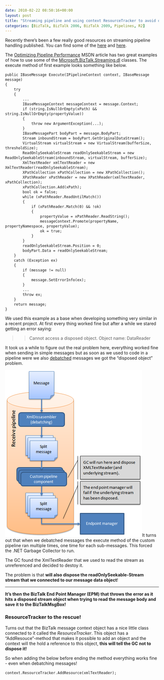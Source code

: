 ```yaml
---
date: 2010-02-22 08:50:16+00:00
layout: post
title: "Streaming pipeline and using context ResourceTracker to avoid disposed streams"
categories: [BizTalk, BizTalk 2006, BizTalk 2009, Pipelines, R2]
---
```


Recently there’s been a few really good resources on streaming pipeline handling published. You can find some of the [here](http://msdn.microsoft.com/en-us/library/ee377071(BTS.10).aspx) and [here](http://msdn.microsoft.com/en-us/library/ff384124(BTS.10).aspx).

 

The [Optimizing Pipeline Performance](http://msdn.microsoft.com/en-us/library/ee377071(BTS.10,classic).aspx) MSDN article has two great examples of how to use some of the [Microsoft.BizTalk.Streaming.dl](http://technet.microsoft.com/en-us/library/microsoft.biztalk.streaming(BTS.20).aspx) classes. The execute method of first example looks something like below.

 
    
    public IBaseMessage Execute(IPipelineContext context, IBaseMessage message)
    {
        try
        {
            ...
            IBaseMessageContext messageContext = message.Context;
            if (string.IsNullOrEmpty(xPath) && string.IsNullOrEmpty(propertyValue))
            {
                throw new ArgumentException(...);
            }
            IBaseMessagePart bodyPart = message.BodyPart;
            Stream inboundStream = bodyPart.GetOriginalDataStream();
            VirtualStream virtualStream = new VirtualStream(bufferSize, thresholdSize);
            ReadOnlySeekableStream readOnlySeekableStream = new ReadOnlySeekableStream(inboundStream, virtualStream, bufferSize);
            XmlTextReader xmlTextReader = new XmlTextReader(readOnlySeekableStream);
            XPathCollection xPathCollection = new XPathCollection();
            XPathReader xPathReader = new XPathReader(xmlTextReader, xPathCollection);
            xPathCollection.Add(xPath);
            bool ok = false;
            while (xPathReader.ReadUntilMatch())
            {
                if (xPathReader.Match(0) && !ok)
                {
                    propertyValue = xPathReader.ReadString();
                    messageContext.Promote(propertyName, propertyNamespace, propertyValue);
                    ok = true;
                }
            }
            readOnlySeekableStream.Position = 0;
            bodyPart.Data = readOnlySeekableStream;
        }
        catch (Exception ex)
        {
            if (message != null)
            {
                message.SetErrorInfo(ex);
            }
            ...
            throw ex;
        }
        return message;
    }





We used this example as a base when developing something very similar in a recent project. At first every thing worked fine but after a while we stared getting an error saying:





<blockquote>
  
> 
> Cannot access a disposed object. Object name: DataReader
> 
> 
</blockquote>





It took us a while to figure out the real problem here, everything worked fine when sending in simple messages but as soon as we used to code in a pipeline were we also [debatched](http://geekswithblogs.net/benny/archive/2007/02/15/106329.aspx) messages we got the “disposed object” problem.





[![image](../assets/2010/02/image_thumb1.png)](../assets/2010/02/image1.png)It turns out that when we debatched messages the execute method of the custom pipeline ran multiple times, one time for each sub-messages. This forced the .NET Garbage Collector to run.





The GC found the XmlTextReader that we used to read the stream as unreferenced and decided to destoy it.





The problem is that **will also dispose the readOnlySeekable-Stream stream that we connected to our message data object**!





****





**It’s then the BizTalk End Point Manager (EPM) that throws the error as it hits a disposed stream object when trying to read the message body and save it to the BizTalkMsgBox!**





### ResourceTracker to the rescue!





Turns out that the BizTalk message context object has a nice little class connected to it called the _ResourceTracker_. This object has a “AddResouce”-method that makes it possible to add an object and the context will the hold a reference to this object, **this will tell the GC not to dispose it!**





So when adding the below before ending the method everything works fine - even when debatching messages!




    
    context.ResourceTracker.AddResource(xmlTextReader);
